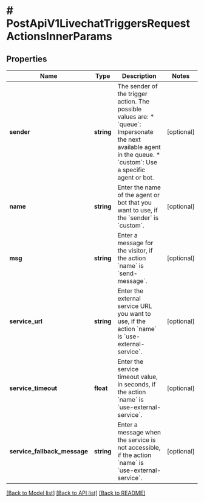 # # PostApiV1LivechatTriggersRequestActionsInnerParams

## Properties

Name | Type | Description | Notes
------------ | ------------- | ------------- | -------------
**sender** | **string** | The sender of the trigger action. The possible values are:  * &#x60;queue&#x60;: Impersonate the next available agent in the queue.  * &#x60;custom&#x60;: Use a specific agent or bot. | [optional]
**name** | **string** | Enter the name of the agent or bot that you want to use, if the &#x60;sender&#x60; is &#x60;custom&#x60;. | [optional]
**msg** | **string** | Enter a message for the visitor, if the action &#x60;name&#x60; is &#x60;send-message&#x60;. | [optional]
**service_url** | **string** | Enter the external service URL you want to use, if the action &#x60;name&#x60; is &#x60;use-external-service&#x60;. | [optional]
**service_timeout** | **float** | Enter the service timeout value, in seconds, if the action &#x60;name&#x60; is &#x60;use-external-service&#x60;. | [optional]
**service_fallback_message** | **string** | Enter a message when the service is not accessible, if the action &#x60;name&#x60; is &#x60;use-external-service&#x60;. | [optional]

[[Back to Model list]](../../README.md#models) [[Back to API list]](../../README.md#endpoints) [[Back to README]](../../README.md)
